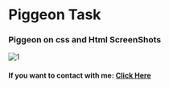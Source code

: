 # Piggeon Task
### Piggeon on css and Html ScreenShots
![1](https://user-images.githubusercontent.com/90649844/172044240-4b450382-35b9-4af2-b729-5e927176c0ce.PNG)
#### If you want to contact with me: [**Click Here**](https://bio.link/nurxanmasimzade/)
